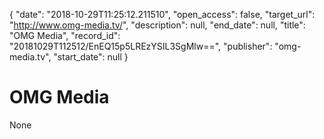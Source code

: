 {
  "date": "2018-10-29T11:25:12.211510", 
  "open_access": false, 
  "target_url": "http://www.omg-media.tv/", 
  "description": null, 
  "end_date": null, 
  "title": "OMG Media", 
  "record_id": "20181029T112512/EnEQ15p5LREzYSIL3SgMlw==", 
  "publisher": "omg-media.tv", 
  "start_date": null
}

# OMG Media

None